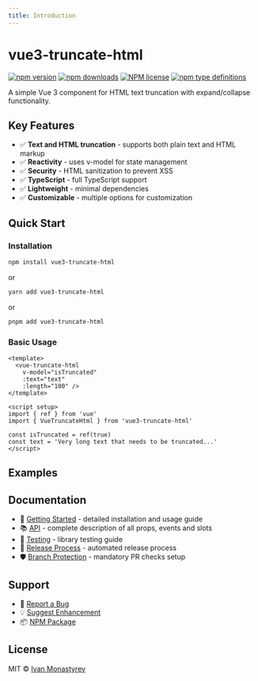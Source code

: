 ```yaml
---
title: Introduction
---
```


# vue3-truncate-html

[![npm version](https://badge.fury.io/js/vue3-truncate-html.svg)](https://badge.fury.io/js/vue3-truncate-html)
[![npm downloads](https://img.shields.io/npm/dw/vue3-truncate-html)](https://badge.fury.io/js/vue3-truncate-html)
[![NPM license](https://img.shields.io/npm/l/vue3-truncate-html)](https://github.com/ikloster03/vue3-truncate-html/blob/main/LICENSE)
[![npm type definitions](https://img.shields.io/npm/types/vue3-truncate-html)](https://github.com/ikloster03/vue3-truncate-html)

A simple Vue 3 component for HTML text truncation with expand/collapse functionality.

## Key Features

- ✅ **Text and HTML truncation** - supports both plain text and HTML markup
- ✅ **Reactivity** - uses v-model for state management
- ✅ **Security** - HTML sanitization to prevent XSS
- ✅ **TypeScript** - full TypeScript support
- ✅ **Lightweight** - minimal dependencies
- ✅ **Customizable** - multiple options for customization

## Quick Start

### Installation

```bash
npm install vue3-truncate-html
```

or

```bash
yarn add vue3-truncate-html
```

or

```bash
pnpm add vue3-truncate-html
```

### Basic Usage

```vue
<template>
  <vue-truncate-html
    v-model="isTruncated"
    :text="text"
    :length="100" />
</template>

<script setup>
import { ref } from 'vue'
import { VueTruncateHtml } from 'vue3-truncate-html'

const isTruncated = ref(true)
const text = 'Very long text that needs to be truncated...'
</script>
```

## Examples

<VueTruncateHtmlExample />

<script setup>
import VueTruncateHtmlExample from '../VueTruncateHtmlExample.vue'
</script>

## Documentation

- 📖 [Getting Started](/en/getting-started) - detailed installation and usage guide
- 📚 [API](/en/api) - complete description of all props, events and slots
- 🧪 [Testing](https://github.com/ikloster03/vue3-truncate-html/blob/main/TESTING_EN.md) - library testing guide
- 🚀 [Release Process](https://github.com/ikloster03/vue3-truncate-html/blob/main/.github/RELEASE_EN.md) - automated release process
- 🛡️ [Branch Protection](https://github.com/ikloster03/vue3-truncate-html/blob/main/.github/BRANCH_PROTECTION_EN.md) - mandatory PR checks setup

## Support

- 🐛 [Report a Bug](https://github.com/ikloster03/vue3-truncate-html/issues)
- 💡 [Suggest Enhancement](https://github.com/ikloster03/vue3-truncate-html/issues)
- 📦 [NPM Package](https://www.npmjs.com/package/vue3-truncate-html)

## License

MIT © [Ivan Monastyrev](https://github.com/ikloster03)
